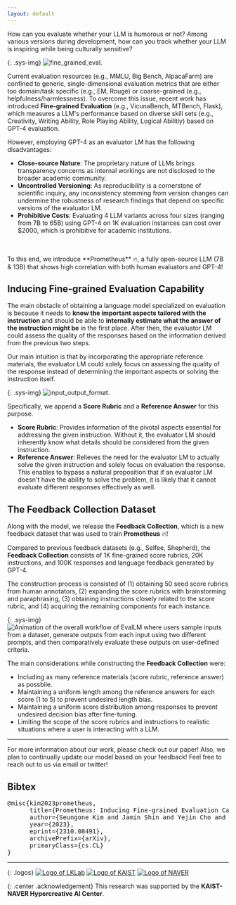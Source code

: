 ```yaml
---
layout: default
---
```


How can you evaluate whether your LLM is humorous or not? Among various versions during development, how can you track whether your LLM is inspiring while being culturally sensitive?

{: .sys-img}
![fine_grained_eval.](/assets/img/figure1.png)

Current evaluation resources (e.g., MMLU, Big Bench, AlpacaFarm) are confined to generic, single-dimensional evaluation metrics that are either too domain/task specific (e.g., EM, Rouge) or coarse-grained (e.g., helpfulness/harmlessness). To overcome this issue, recent work has introduced **Fine-grained Evaluation** (e.g., VicunaBench, MTBench, Flask), which measures a LLM's performance based on diverse skill sets (e.g., Creativity, Writing Ability, Role Playing Ability, Logical Abilitiy) based on GPT-4 evaluation.

However, employing GPT-4 as an evaluator LM has the following disadvantages:
* <b>Close-source Nature</b>: The proprietary nature of LLMs brings transparency concerns as internal workings are not disclosed to the broader academic community.
* <b>Uncontrolled Versioning</b>: As reproducibility is a cornerstone of scientific inquiry, any inconsistency stemming from version changes can undermine the robustness of research findings that depend on specific versions of the evaluator LM.
* <b>Prohibitive Costs</b>: Evaluating 4 LLM variants across four sizes (ranging from 7B to 65B) using GPT-4 on 1K evaluation instances can cost over $2000, which is prohibitive for academic institutions.
</br>
</br>
To this end, we introduce <span class="sys-name">**Prometheus**</span> 🔥, a fully open-source LLM (7B & 13B) that shows high correlation with both human evaluators and GPT-4!


## Inducing Fine-grained Evaluation Capability
The main obstacle of obtaining a language model specialized on evaluation is because it needs to **know the important aspects tailored with the instruction** and should be able to **internally estimate what the answer of the instruction might be** in the first place. After then, the evaluator LM could assess the quality of the responses based on the information derived from the previous two steps.

Our main intuition is that by incorporating the appropriate reference materials, the evaluator LM could solely focus on assessing the quality of the response instead of determining the important aspects or solving the instruction itself.

{: .sys-img}
![input_output_format.](/assets/img/figure2.png)

Specifically, we append a **Score Rubric** and a **Reference Answer** for this purpose.
* <b>Score Rubric</b>: Provides information of the pivotal aspects essential for addressing the given instruction. Without it, the evaluator LM should inherently know what details should be considered from the given instruction.
* <b>Reference Answer</b>: Relieves the need for the evaluator LM to actually solve the given instruction and solely focus on evaluation the response. This enables to bypass a natural proposition that if an evaluator LM doesn't have the ability to solve the problem, it is likely that it cannot evaluate different responses effectively as well.


## The Feedback Collection Dataset
Along with the model, we release the **Feedback Collection**, which is a new feedback dataset that was used to train <span class="sys-name">**Prometheus**</span> 🔥!

Compared to previous feedback datasets (e.g., Selfee, Shepherd), the **Feedback Collection** consists of 1K fine-grained score rubrics, 20K instructions, and 100K responses and language feedback generated by GPT-4.
</br>

The construction process is consisted of (1) obtaining 50 seed score rubrics from human annotators, (2) expanding the score rubrics with brainstorming and paraphrasing, (3) obtaining instructions closely related to the score rubric, and (4) acquiring the remaining components for each instance.

{: .sys-img}
![Animation of the overall workflow of EvalLM where users sample inputs from a dataset, generate outputs from each input using two different prompts, and then comparatively evaluate these outputs on user-defined criteria.](/assets/img/animation.gif)

The main considerations while constructing the **Feedback Collection** were:
* Including as many reference materials (score rubric, reference answer) as possbile.
* Maintaining a uniform length among the reference answers for each score (1 to 5) to prevent undesired length bias.
* Maintaining a uniform score distribution among responses to prevent undesired decision bias after fine-tuning.
* Limiting the scope of the score rubrics and instructions to realistic situations where a user is interacting with a LLM.

------

For more information about our work, please check out our paper! Also, we plan to continually update our model based on your feedback! Feel free to reach out to us via email or twitter!

## Bibtex

<pre>
@misc{kim2023prometheus,
      title={Prometheus: Inducing Fine-grained Evaluation Capability in Language Models}, 
      author={Seungone Kim and Jamin Shin and Yejin Cho and Joel Jang and Shayne Longpre and Hwaran Lee and Sangdoo Yun and Seongjin Shin and Sungdong Kim and James Thorne and Minjoon Seo},
      year={2023},
      eprint={2310.08491},
      archivePrefix={arXiv},
      primaryClass={cs.CL}
}
</pre>

------

{: .logos}
[![Logo of LKLab](/assets/img/lklab_logo.png)](https://lklab.kaist.ac.kr/)
[![Logo of KAIST](/assets/img/kaist_logo.png)](https://kaist.ac.kr)
[![Logo of NAVER](/assets/img/naver_ai_lab_logo.png)](https://www.facebook.com/NAVERAILAB)

{: .center .acknowledgement}
This research was supported by the **KAIST-NAVER Hypercreative AI Center**.
